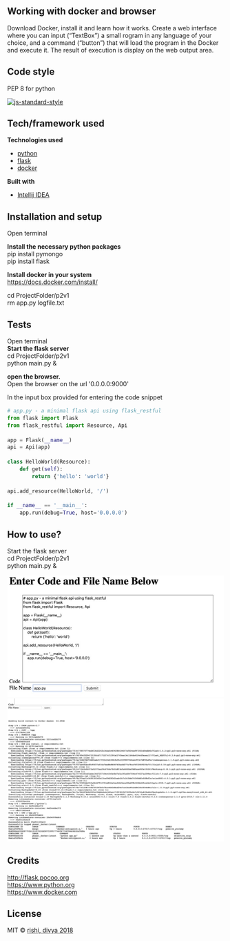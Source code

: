 ## Working with docker and browser
Download Docker, install it and learn how it works. Create a web interface where you can input (“TextBox”) a small 
rogram in any language of your choice, and a command (“button”) that will load the program in the Docker and execute it. 
The result of execution is display on the web output area.

## Code style
PEP 8 for python

[![js-standard-style](https://img.shields.io/badge/code%20style-standard-brightgreen.svg?style=flat)](https://github.com/feross/standard)

## Tech/framework used
<b>Technologies used</b>
- [python](http://python.org) <br />
- [flask](http://flask.pocoo.org) <br />
- [docker](https://www.docker.com) <br />

<b>Built with</b>
- [Intellij IDEA](https://www.jetbrains.com/idea/) <br />

## Installation and setup

Open terminal <br />

<b>Install the necessary python packages</b> <br />
pip install pymongo <br />
pip install flask <br />

<b>Install docker in your system </b> <br />
https://docs.docker.com/install/  <br />

cd ProjectFolder/p2v1  <br />
rm app.py logfile.txt  <br />


## Tests

Open terminal <br />
<b>Start the flask server</b> <br />
cd ProjectFolder/p2v1  <br />
python main.py & <br />

<b> open the browser.</b> <br />
Open the browser on the url '0.0.0.0:9000'<br />

In the input box provided for entering the code snippet
```python
# app.py - a minimal flask api using flask_restful
from flask import Flask
from flask_restful import Resource, Api

app = Flask(__name__)
api = Api(app)

class HelloWorld(Resource):
    def get(self):
        return {'hello': 'world'}

api.add_resource(HelloWorld, '/')

if __name__ == '__main__':
    app.run(debug=True, host='0.0.0.0')

```



## How to use?
Start the flask server <br/>
cd ProjectFolder/p2v1  <br />
python main.py & <br />


![picture](resources/images/input.jpg)
<br />
![picture](resources/images/output.jpg)

## Credits
http://flask.pocoo.org<br />
https://www.python.org<br />
https://www.docker.com<br />


## License
MIT © [rishi, divya 2018]()